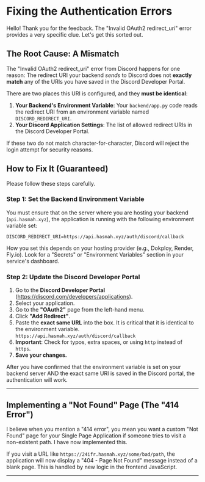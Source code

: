 # Fixing the Authentication Errors

Hello! Thank you for the feedback. The "Invalid OAuth2 redirect_uri" error provides a very specific clue. Let's get this sorted out.

## The Root Cause: A Mismatch

The "Invalid OAuth2 redirect_uri" error from Discord happens for one reason: The redirect URI your backend *sends* to Discord does not **exactly match** any of the URIs you have saved in the Discord Developer Portal.

There are two places this URI is configured, and they **must be identical**:

1.  **Your Backend's Environment Variable**: Your `backend/app.py` code reads the redirect URI from an environment variable named `DISCORD_REDIRECT_URI`.
2.  **Your Discord Application Settings**: The list of allowed redirect URIs in the Discord Developer Portal.

If these two do not match character-for-character, Discord will reject the login attempt for security reasons.

## How to Fix It (Guaranteed)

Please follow these steps carefully.

### Step 1: Set the Backend Environment Variable

You must ensure that on the server where you are hosting your backend (`api.hasmah.xyz`), the application is running with the following environment variable set:

`DISCORD_REDIRECT_URI=https://api.hasmah.xyz/auth/discord/callback`

How you set this depends on your hosting provider (e.g., Dokploy, Render, Fly.io). Look for a "Secrets" or "Environment Variables" section in your service's dashboard.

### Step 2: Update the Discord Developer Portal

1.  Go to the **Discord Developer Portal** (https://discord.com/developers/applications).
2.  Select your application.
3.  Go to the **"OAuth2"** page from the left-hand menu.
4.  Click **"Add Redirect"**.
5.  Paste the **exact same URL** into the box. It is critical that it is identical to the environment variable.
    `https://api.hasmah.xyz/auth/discord/callback`
6.  **Important**: Check for typos, extra spaces, or using `http` instead of `https`.
7.  **Save your changes.**

After you have confirmed that the environment variable is set on your backend server AND the exact same URI is saved in the Discord portal, the authentication will work.

---

## Implementing a "Not Found" Page (The "414 Error")

I believe when you mention a "414 error", you mean you want a custom "Not Found" page for your Single Page Application if someone tries to visit a non-existent path. I have now implemented this.

If you visit a URL like `https://24ifr.hasmah.xyz/some/bad/path`, the application will now display a "404 - Page Not Found" message instead of a blank page. This is handled by new logic in the frontend JavaScript.

---
